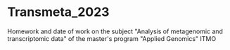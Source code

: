 # Transmeta_2023
Homework and date of work on the subject "Analysis of metagenomic and transcriptomic data" of the master's program "Applied Genomics" ITMO
